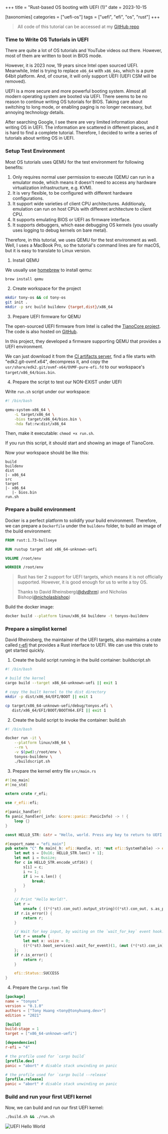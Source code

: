 +++
title = "Rust-based OS booting with UEFI (1)"
date = 2023-10-15

[taxonomies]
categories = ["uefi-os"]
tags = ["uefi", "efi", "os", "rust"]
+++

> All code of this tutorial can be accessed at my [GitHub repo](https://github.com/cnwzhjs/blog-uefi-os)

### Time to Write OS Tutorials in UEFI

There are quite a lot of OS tutorials and YouTube videos out there. However, most of them are written to boot in BIOS mode.

However, it is 2023 now, 19 years since Intel open sourced UEFI. Meanwhile, Intel is trying to replace `x86_64` with `x86_64s`, which is a pure 64bit platform. And, of course, it will only support UEFI (UEFI CSM will be removed).

UEFI is a more secure and more powerful booting system. Almost all modern operating system are booted via UEFI. There seems to be no reason to continue writing OS tutorials for BIOS. Taking care about switching to long mode, or enabling paging is no longer necessary, but annoying technology details.

After searching Google, I see there are very limited information about writing OS in UEFI. The information are scattered in different places, and it is hard to find a complete tutorial. Therefore, I decided to write a series of tutorials about writing OS in UEFI.

<!-- more -->

### Setup Test Environment

Most OS tutorials uses QEMU for the test environment for following benefits:

1. Only requires normal user permission to execute (QEMU can run in a emulator mode, which means it doesn't need to access any hardware virtualization infrastructure, e.g. KVM).
2. It is very flexible, to be configured with different hardware configurations.
3. It support wide varieties of client CPU architectures. Additionaly, emulation can run on host CPUs with different architecture to client CPU.
4. It supports emulating BIOS or UEFI as firmware interface.
5. It supports debuggers, which ease debugging OS kernels (you usually uses logging to debug kernels on bare metal).

Therefore, in this tutorial, we uses QEMU for the test environment as well. Well, I uses a MacBook Pro, so the tutorial's command lines are for macOS, but it is easy to translate to Linux version.

1. Install QEMU

We usually use [homebrew](https://brew.sh) to install qemu:

```bash
brew install qemu
```

2. Create workspace for the project

```bash
mkdir tony-os && cd tony-os
git init .
mkdir -p src build buildenv {target,dist}/x86_64
```

3. Prepare UEFI firmware for QEMU

The open-sourced UEFI firmware from Intel is called the [TianoCore project](http://www.tianocore.org). The code is also hosted on [GitHub](https://github.com/tianocore).

In this project, they developed a firmware supporting QEMU that provides a UEFI environment.

We can just download it from the [CI artifacts server](https://www.kraxel.org/repos/jenkins/edk2/), find a file starts with "edk2.git-ovmf.x64", decompress it, and copy the `usr/share/edk2.git/ovmf-x64/OVMF-pure-efi.fd` to our workspace's `target/x86_64/bios.bin`.

4. Prepare the script to test our NON-EXIST under UEFI

Write `run.sh` script under our workspace:

```bash
#! /bin/bash

qemu-system-x86_64 \
    -L target/x86_64 \
    -bios target/x86_64/bios.bin \
    -hda fat:rw:dist/x86_64
```

Then, make it executable: `chmod +x run.sh`.

If you run this script, it should start and showing an image of TianoCore.

Now your workspace should be like this:

```text
build
buildenv
dist
|- x86_64
src
target
|- x86_64
   |- bios.bin
run.sh
```

### Prepare a build environment

Docker is a perfect platform to solidify your build environment. Therefore, we can prepare a `Dockerfile` under the `buildenv` folder, to build an image of the build environment:

```dockerfile
FROM rust:1.73-bullseye

RUN rustup target add x86_64-unknown-uefi

VOLUME /root/env

WORKDIR /root/env
```

> Rust has tier 2 support for UEFI targets, which means it is not officially supported. However, it is good enough for us to write a toy OS.
>
> Thanks to David Rheinsberg([@dvdhrm](https://github.com/dvdhrm)) and Nicholas Bishop([@nicholasbishop](https://github.com/nicholasbishop))

Build the docker image:

```bash
docker build --platform linux/x86_64 buildenv -t tonyos-buildenv
```

### Prepare a simplist kernel

David Rheinsberg, the maintainer of the UEFI targets, also maintains a crate called [r-efi](https://github.com/r-efi/r-efi) that provides a Rust interface to UEFI. We can use this crate to get started quickly.

1. Create the build script running in the build container: buildscript.sh

```bash
#! /bin/bash

# build the kernel
cargo build --target x86_64-unknown-uefi || exit 1

# copy the built kernel to the dist directory
mkdir -p dist/x86_64/EFI/BOOT || exit 1

cp target/x86_64-unknown-uefi/debug/tonyos.efi \
   dist/x86_64/EFI/BOOT/BOOTX64.EFI || exit 1
```

2. Create the build script to invoke the container: build.sh

```bash
#! /bin/bash

docker run -it \
    --platform linux/x86_64 \
    --rm \
    -v $(pwd):/root/env \
    tonyos-buildenv \
    ./buildscript.sh
```

3. Prepare the kernel entry file `src/main.rs`

```rust
#![no_main]
#![no_std]

extern crate r_efi;

use r_efi::efi;

#[panic_handler]
fn panic_handler(_info: &core::panic::PanicInfo) -> ! {
    loop {}
}

const HELLO_STR: &str = "Hello, world. Press any key to return to UEFI firmware.";

#[export_name = "efi_main"]
pub extern "C" fn main(_h: efi::Handle, st: *mut efi::SystemTable) -> efi::Status {
    let mut s = [0u16; HELLO_STR.len() + 1];
    let mut i = 0usize;
    for c in HELLO_STR.encode_utf16() {
        s[i] = c;
        i += 1;
        if i >= s.len() {
            break;
        }
    }

    // Print "Hello World!".
    let r =
        unsafe { ((*(*st).con_out).output_string)((*st).con_out, s.as_ptr() as *mut efi::Char16) };
    if r.is_error() {
        return r;
    }

    // Wait for key input, by waiting on the `wait_for_key` event hook.
    let r = unsafe {
        let mut x: usize = 0;
        ((*(*st).boot_services).wait_for_event)(1, &mut (*(*st).con_in).wait_for_key, &mut x)
    };
    if r.is_error() {
        return r;
    }

    efi::Status::SUCCESS
}
```

4. Prepare the `Cargo.toml` file

```toml
[package]
name = "tonyos"
version = "0.1.0"
authors = ["Tony Huang <tony@tonyhuang.dev>"]
edition = "2021"

[build]
build-stage = 1
target = ["x86_64-unknown-uefi"]

[dependencies]
r-efi = "4"

# the profile used for `cargo build`
[profile.dev]
panic = "abort" # disable stack unwinding on panic

# the profile used for `cargo build --release`
[profile.release]
panic = "abort" # disable stack unwinding on panic
```

### Build and run your first UEFI kernel

Now, we can build and run our first UEFI kernel:

```bash
./build.sh && ./run.sh
```

![UEFI Hello World](/images/uefi-first-boot.png)
